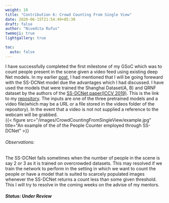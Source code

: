 ```yaml
---
weight: 10
title: "Contribution 6: Crowd Counting From Single View"
date: 2020-06-15T21:54:49+05:30
draft: false
author: "Nivedita Rufus"
twemoji: true
lightgallery: true

toc:
  auto: false
---
```


I have successfully completed the first milestone of my GSoC which was to count people present in the scene given a video feed using existing deep Net models. In my earlier [post](https://niveditarufus.github.io/posts/comparison/), I had mentioned that I will be going foreward with the SS-DCNet model due the advantages which I had discussed. I have used the models that were trained the Shanghai Dataset(A, B) and QRNF dataset by the authors of the [SS-DCNet paper(ICCV 2019)](https://arxiv.org/abs/2001.01886). This is the link to my [repository](https://github.com/niveditarufus/PeopleCounter-SSDCNet). The inputs are one of the three pretrained models and a video file(which may be a URL or a file stored in the videos folder of the repository). In the event that a video is not not supplied a reference to the webcam will be grabbed.  
{{< figure src="/images/CrowdCountingFromSingleView/example.jpg" title="An example of the of the People Counter employed through SS-DCNet" >}} 

###### Observations:
The SS-DCNet fails sometimes when the number of people in the scene is say 2 or 3 as it is trained on overcrowded datasets. This may resolved if we train the network to perform in the setting in which we want to count the people or have a model that is suited to scarcely populated images whenever the SS-DCNet returns a count less than some given threshold.
This I will try to resolve in the coming weeks on the advise of my mentors.

##### Status: Under Review